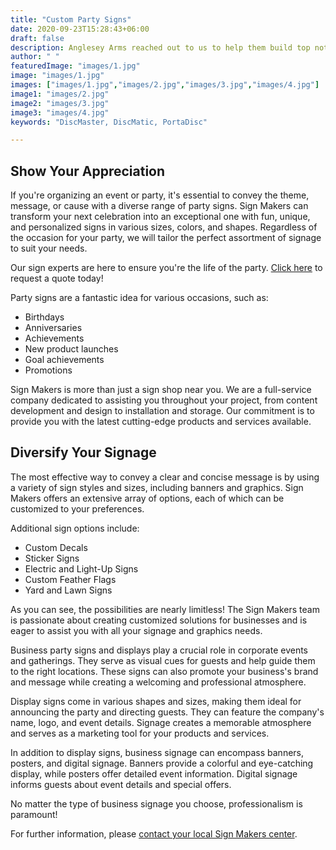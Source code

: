 ```yaml
---
title: "Custom Party Signs"
date: 2020-09-23T15:28:43+06:00
draft: false
description: Anglesey Arms reached out to us to help them build top notch sign boards for their business
author: " "
featuredImage: "images/1.jpg"
image: "images/1.jpg"
images: ["images/1.jpg","images/2.jpg","images/3.jpg","images/4.jpg"]
image1: "images/2.jpg"
image2: "images/3.jpg"
image3: "images/4.jpg"
keywords: "DiscMaster, DiscMatic, PortaDisc"

---
```

## Show Your Appreciation

If you're organizing an event or party, it's essential to convey the theme, message, or cause with a diverse range of party signs. Sign Makers can transform your next celebration into an exceptional one with fun, unique, and personalized signs in various sizes, colors, and shapes. Regardless of the occasion for your party, we will tailor the perfect assortment of signage to suit your needs.

Our sign experts are here to ensure you're the life of the party. [Click here](#) to request a quote today!

Party signs are a fantastic idea for various occasions, such as:
- Birthdays
- Anniversaries
- Achievements
- New product launches
- Goal achievements
- Promotions

Sign Makers is more than just a sign shop near you. We are a full-service company dedicated to assisting you throughout your project, from content development and design to installation and storage. Our commitment is to provide you with the latest cutting-edge products and services available.

## Diversify Your Signage

The most effective way to convey a clear and concise message is by using a variety of sign styles and sizes, including banners and graphics. Sign Makers offers an extensive array of options, each of which can be customized to your preferences.

Additional sign options include:
- Custom Decals
- Sticker Signs
- Electric and Light-Up Signs
- Custom Feather Flags
- Yard and Lawn Signs

As you can see, the possibilities are nearly limitless! The Sign Makers team is passionate about creating customized solutions for businesses and is eager to assist you with all your signage and graphics needs.

Business party signs and displays play a crucial role in corporate events and gatherings. They serve as visual cues for guests and help guide them to the right locations. These signs can also promote your business's brand and message while creating a welcoming and professional atmosphere.

Display signs come in various shapes and sizes, making them ideal for announcing the party and directing guests. They can feature the company's name, logo, and event details. Signage creates a memorable atmosphere and serves as a marketing tool for your products and services.

In addition to display signs, business signage can encompass banners, posters, and digital signage. Banners provide a colorful and eye-catching display, while posters offer detailed event information. Digital signage informs guests about event details and special offers.

No matter the type of business signage you choose, professionalism is paramount!

For further information, please [contact your local Sign Makers center](#).
